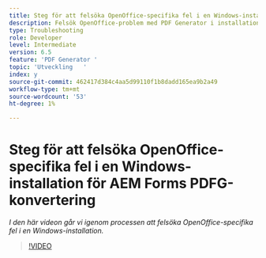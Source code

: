 ```yaml
---
title: Steg för att felsöka OpenOffice-specifika fel i en Windows-installation
description: Felsök OpenOffice-problem med PDF Generator i installationsprogrammet för Windows.
type: Troubleshooting
role: Developer
level: Intermediate
version: 6.5
feature: 'PDF Generator '
topic: 'Utveckling   '
index: y
source-git-commit: 462417d384c4aa5d99110f1b8dadd165ea9b2a49
workflow-type: tm+mt
source-wordcount: '53'
ht-degree: 1%

---
```



# Steg för att felsöka OpenOffice-specifika fel i en Windows-installation för AEM Forms PDFG-konvertering

*I den här videon går vi igenom processen att felsöka OpenOffice-specifika fel i en Windows-installation.*

>[!VIDEO](https://video.tv.adobe.com/v/335481?quality=9&learn=on)
